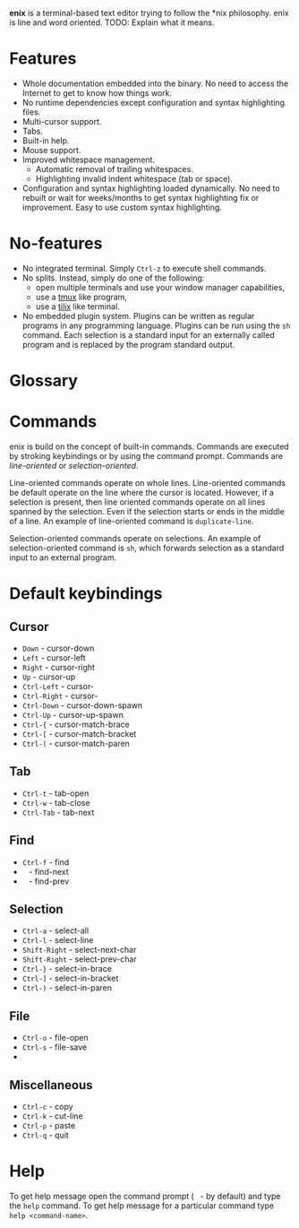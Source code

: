 **enix** is a terminal-based text editor trying to follow the \*nix philosophy.
enix is line and word oriented.
TODO: Explain what it means.

# Features

- Whole documentation embedded into the binary.
  No need to access the Internet to get to know how things work.
- No runtime dependencies except configuration and syntax highlighting files.
- Multi-cursor support.
- Tabs.
- Built-in help.
- Mouse support.
- Improved whitespace management.
  - Automatic removal of trailing whitespaces.
  - Highlighting invalid indent whitespace (tab or space).
- Configuration and syntax highlighting loaded dynamically.
  No need to rebuilt or wait for weeks/months to get syntax highlighting fix or improvement.
  Easy to use custom syntax highlighting.

# No-features

- No integrated terminal.
  Simply `Ctrl-z` to execute shell commands.
- No splits.
  Instead, simply do one of the following:
  -  open multiple terminals and use your window manager capabilities,
  -  use a [tmux](https://github.com/tmux/tmux) like program,
  -  use a [tilix](https://github.com/gnunn1/tilix) like terminal.
- No embedded plugin system.
  Plugins can be written as regular programs in any programming language.
  Plugins can be run using the `sh` command.
  Each selection is a standard input for an externally called program and is replaced by the program standard output.

# Glossary

# Commands

enix is build on the concept of built-in commands.
Commands are executed by stroking keybindings or by using the command prompt.
Commands are *line-oriented* or *selection-oriented*.

Line-oriented commands operate on whole lines.
Line-oriented commands be default operate on the line where the cursor is located.
However, if a selection is present, then line oriented commands operate on all lines spanned by the selection.
Even if the selection starts or ends in the middle of a line.
An example of line-oriented command is `duplicate-line`.

Selection-oriented commands operate on selections.
An example of selection-oriented command is `sh`, which forwards selection as a standard input to an external program.

# Default keybindings

## Cursor

- `Down` - cursor-down
- `Left` - cursor-left
- `Right` - cursor-right
- `Up` - cursor-up
- `Ctrl-Left` - cursor-
- `Ctrl-Right` - cursor-
- `Ctrl-Down` - cursor-down-spawn
- `Ctrl-Up` - cursor-up-spawn
- `Ctrl-{` - cursor-match-brace
- `Ctrl-[` - cursor-match-bracket
- `Ctrl-(` - cursor-match-paren

## Tab

- `Ctrl-t` - tab-open
- `Ctrl-w` - tab-close
- `Ctrl-Tab` - tab-next

## Find

- `Ctrl-f` - find
- ` ` - find-next
- ` ` - find-prev

## Selection

- `Ctrl-a` - select-all
- `Ctrl-l` - select-line
- `Shift-Right` - select-next-char
- `Shift-Right` - select-prev-char
- `Ctrl-}` - select-in-brace
- `Ctrl-]` - select-in-bracket
- `Ctrl-)` - select-in-paren

## File

- `Ctrl-o` - file-open
- `Ctrl-s` - file-save
-
## Miscellaneous

- `Ctrl-c` - copy
- `Ctrl-k` - cut-line
- `Ctrl-p` - paste
- `Ctrl-q` - quit

# Help

To get help message open the command prompt (` ` - by default) and type the `help` command.
To get help message for a particular command type `help <command-name>`.
